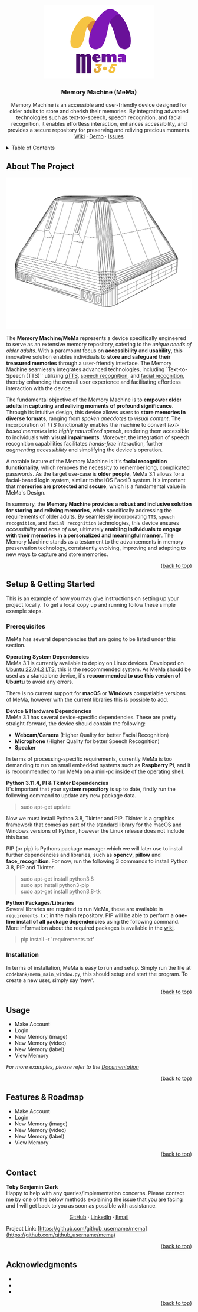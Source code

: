 
<a name="readme-top"></a>

<!-- PROJECT LOGO -->
<br />
<div align="center">
  <a href="https://github.com/tobybenjaminclark/mema">
    <img src="imagebank/mema_logo.png" alt="Logo" width="300" height="200">
  </a>

<h3 align="center">Memory Machine (MeMa)</h3>

  <p align="center">
    Memory Machine is an accessible and user-friendly device designed for older adults to store and cherish their memories. By integrating advanced technologies such as text-to-speech, speech recognition, and facial recognition, it enables effortless interaction, enhances accessibility, and provides a secure repository for preserving and reliving precious moments.
    <br />
    <a href="https://github.com/tobybenjaminclark/mema/wiki">Wiki</a>
    ·
    <a href="https://github.com/tobybenjaminclark/mema">Demo</a>
    ·
    <a href="https://github.com/tobybenjaminclark/mema/issues">Issues</a>
  </p>
</div>



<!-- TABLE OF CONTENTS -->
<details>
  <summary>Table of Contents</summary>
  <ol>
    <li>
      <a href="#about-the-project">Project Vision</a>
    </li>
    <li>
      <a href="#setup-&-getting-started">Setup & Installation</a>
      <ul>
        <li><a href="#prerequisites">Prerequisites</a></li>
        <li><a href="#installation">Installation</a></li>
      </ul>
    </li>
    <li><a href="#usage">Usage</a></li>
    <li><a href="#features-&-roadmap">Roadmap</a></li>
    <li><a href="#contact">Contact</a></li>
    <li><a href="#acknowledgments">Acknowledgments</a></li>
  </ol>
</details>



<!-- ABOUT THE PROJECT -->
## About The Project

![Product Name Screen Shot](imagebank/prototype_digital/prototype_digital_preliminary_version_two.png)

The **Memory Machine/MeMa** represents a device specifically engineered to serve as an extensive memory repository, catering to the *unique needs of older adults*. With a paramount focus on **accessibility** and **usability**, this innovative solution enables individuals to **store and safeguard their treasured memories** through a user-friendly interface. The Memory Machine seamlessly integrates advanced technologies, including `Text-to-Speech (TTS)`` utilizing [gTTS](https://gtts.readthedocs.io/en/latest/), [speech recognition](https://pypi.org/project/SpeechRecognition/), and [facial recognition](https://pypi.org/project/face-recognition/), thereby enhancing the overall user experience and facilitating effortless interaction with the device.

The fundamental objective of the Memory Machine is to **empower older adults in capturing and reliving moments of profound significance**. Through its intuitive design, this device allows users to **store memories in diverse formats**, ranging from *spoken anecdotes* to *visual content*. The incorporation of *TTS* functionality enables the machine to convert *text-based memories* into *highly naturalized speech*, rendering them accessible to individuals with **visual impairments**. Moreover, the integration of speech recognition capabilities facilitates *hands-free* interaction, further *augmenting accessibility* and simplifying the device's operation.

A notable feature of the Memory Machine is it's **facial recognition functionality**, which removes the necessity to remember long, complicated passwords. As the target use-case is **older people**, MeMa 3.1 allows for a facial-based login system, similar to the iOS FaceID system. It's important that **memories are protected and secure**, which is a fundamental value in MeMa's Design.

In summary, the **Memory Machine provides a robust and inclusive solution for storing and reliving memories**, while specifically addressing the requirements of older adults. By seamlessly incorporating `TTS`, `speech recognition`, and `facial recognition` technologies, this device ensures *accessibility* and *ease of use*, ultimately **enabling individuals to engage with their memories in a personalized and meaningful manner**. The Memory Machine stands as a testament to the advancements in memory preservation technology, consistently evolving, improving and adapting to new ways to capture and store memories.

<p align="right">(<a href="#readme-top">back to top</a>)</p>

<!-- GETTING STARTED -->
## Setup & Getting Started

This is an example of how you may give instructions on setting up your project locally.
To get a local copy up and running follow these simple example steps.

### Prerequisites

MeMa has several dependencies that are going to be listed under this section. 

**Operating System Dependencies**<br>
MeMa 3.1 is currently available to deploy on Linux devices. Developed on [Ubuntu 22.04.2 LTS](https://releases.ubuntu.com/jammy/), this is the reccommended system. As MeMa should be used as a standalone device, it's **reccommended to use this version of Ubuntu** to avoid any errors.

There is no current support for **macOS** or **Windows** compatiable versions of MeMa, however with the current libraries this is possible to add.

**Device & Hardware Dependencies**<br>
MeMa 3.1 has several device-specific dependencies. These are pretty straight-forward, the device should contain the following:
* **Webcam/Camera** (Higher Quality for better Facial Recognition)
* **Microphone** (Higher Quality for better Speech Recognition)
* **Speaker**

In terms of processing-specific requirements, currently MeMa is too demanding to run on small embedded systems such as **Raspberry Pi**, and it is reccommended to run MeMa on a mini-pc inside of the operating shell.

**Python 3.11.4, PI & Tkinter Dependencies**<br>
It's important that your **system repository** is up to date, firstly run the following command to update any new package data.<br>
> sudo apt-get update

Now we must install Python 3.8, Tkinter and PIP. Tkinter is a graphics framework that comes as part of the standard library for the macOS and Windows versions of Python, however the Linux release does not include this base.

PIP (or pip) is Pythons package manager which we will later use to install further dependencies and libraries, such as **opencv**, **pillow** and **face_recognition**. For now, run the following 3 commands to install Python 3.8, PIP and Tkinter.
> sudo apt-get install python3.8<br>
> sudo apt install python3-pip<br>
> sudo apt-get install python3.8-tk

**Python Packages/Libraries**<br>
Several libraries are required to run MeMa, these are available in `requirements.txt` in the main repository. PIP will be able to perform a **one-line install of all package dependencies** using the following command. More information about the required packages is available in the [wiki](https://github.com/tobybenjaminclark/mema/wiki).
> pip install -r 'requirements.txt'

### Installation
In terms of installation, MeMa is easy to run and setup. Simply run the file at `codebank/mema_main_window.py`, this should setup and start the program. To create a new user, simply say 'new'.

<p align="right">(<a href="#readme-top">back to top</a>)</p>



<!-- USAGE EXAMPLES -->
## Usage

* Make Account
* Login
* New Memory (image)
* New Memory (video)
* New Memory (label)
* View Memory

_For more examples, please refer to the [Documentation](https://example.com)_

<p align="right">(<a href="#readme-top">back to top</a>)</p>



<!-- ROADMAP -->
## Features & Roadmap

* Make Account
* Login
* New Memory (image)
* New Memory (video)
* New Memory (label)
* View Memory

<p align="right">(<a href="#readme-top">back to top</a>)</p>


<!-- CONTACT -->
## Contact

**Toby Benjamin Clark**<br>
Happy to help with any queries/implementation concerns. Please contact me by one of the below methods explaining the issue that you are facing and I will get back to you as soon as possible with assistance.
<p align = "center">
<a href="https://github.com/tobybenjaminclark/">GitHub</a>
·
<a href="https://www.linkedin.com/in/toby-clark-14350815a/">LinkedIn</a>
·
<a href="mailto:tobybenjaminclark@gmail.com">Email</a>
</p>

Project Link: [https://github.com/github_username/mema](https://github.com/github_username/mema)

<p align="right">(<a href="#readme-top">back to top</a>)</p>

<!-- ACKNOWLEDGMENTS -->
## Acknowledgments

* []()
* []()
* []()

<p align="right">(<a href="#readme-top">back to top</a>)</p>